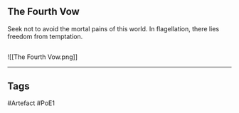 ## The Fourth Vow
Seek not to avoid the mortal pains of this world.
In flagellation, there lies freedom from temptation.
##
![[The Fourth Vow.png]]

---
## Tags
#Artefact
#PoE1